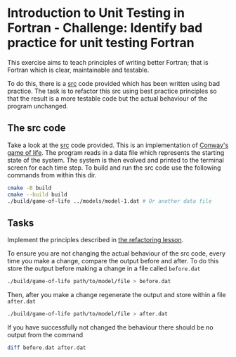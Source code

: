 # Introduction to Unit Testing in Fortran - Challenge: Identify bad practice for unit testing Fortran

This exercise aims to teach principles of writing better Fortran; that is Fortran which is clear, maintainable and testable.

To do this, there is a [src](./src) code provided which has been written using bad practice. The task is to refactor this src
using best practice principles so that the result is a more testable code but the actual behaviour of the program unchanged.

## The src code

Take a look at the [src](./src) code provided. This is an implementation of
[Conway's game of life](http://en.wikipedia.org/wiki/Conway%27s_Game_of_Life). The program reads in a data file which represents
the starting state of the system. The system is then evolved and printed to the terminal screen for each time step. To build and
run the src code use the following commands from within this dir.

```bash
cmake -B build
cmake --build build
./build/game-of-life ../models/model-1.dat # Or another data file
```

## Tasks

Implement the principles described in [the refactoring lesson](#tasks). 

To ensure you are not changing the actual behaviour of the src code, every time you make a change,
compare the output before and after. To do this store the output before making a change in a file
called `before.dat`

```sh
./build/game-of-life path/to/model/file > before.dat
```

Then, after you make a change regenerate the output and store within a file `after.dat` 

```sh
./build/game-of-life path/to/model/file > after.dat
```

If you have successfully not changed the behaviour there should be no output from the command

```sh
diff before.dat after.dat
```

